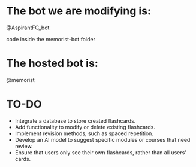 # The bot we are modifying is:  
@AspirantFC_bot  

code inside the memorist-bot folder

# The hosted bot is:  
@memorist  

# TO-DO
* Integrate a database to store created flashcards.
* Add functionality to modify or delete existing flashcards.
* Implement revision methods, such as spaced repetition.
* Develop an AI model to suggest specific modules or courses that need review.
* Ensure that users only see their own flashcards, rather than all users' cards.
